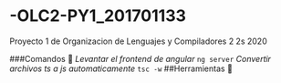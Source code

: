 # -OLC2-PY1_201701133
Proyecto 1 de Organizacion de Lenguajes y Compiladores 2 2s 2020

###Comandos 🔧
_Levantar el frontend de angular_
```ng server```
_Convertir archivos ts a js automaticamente_
```tsc -w```
##Herramientas 🔧
